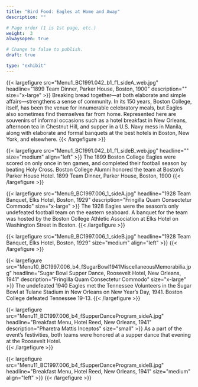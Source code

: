 ```yaml
---
title: "Bird Food: Eagles at Home and Away"
description: ""

# Page order (1 is 1st page, etc.)
weight:  3
alwaysopen: true

# Change to false to publish.
draft: true

type: "exhibit"
---
```


{{< largefigure src="Menu1_BC1991.042_b1_f1_sideA_web.jpg"
                headline="1899 Team Dinner, Parker House, Boston, 1900"
                description=""
                size="x-large" >}}
Breaking bread together—at both elaborate and simple affairs—strengthens a sense of community. In its 150 years, Boston College, itself, has been the venue for innumerable celebratory meals, but Eagles also sometimes find themselves far from home. Represented here are souvenirs of informal occasions such as a hotel breakfast in New Orleans, afternoon tea in Chestnut Hill, and supper in a U.S. Navy mess in Manila, along with elaborate and formal banquets at the best hotels in Boston, New York, and elsewhere.
{{< /largefigure >}}

{{< largefigure src="Menu1_BC1991.042_b1_f1_sideB_web.jpg"
                headline=""
                size="medium"
                align="left" >}}
The 1899 Boston College Eagles were scored on only once in ten games, and completed their football season by beating Holy Cross. Boston College Alumni honored the team at Boston’s Parker House Hotel.
1899 Team Dinner, Parker House, Boston, 1900
{{< /largefigure >}}

{{< largefigure src="Menu9_BC1997.006_1_sideA.jpg"
                headline="1928 Team Banquet, Elks Hotel, Boston, 1929"
                description="Fringilla Quam Consectetur Commodo" 
                size="x-large" >}}
The 1928 Eagles were the season’s only undefeated football team on the eastern seaboard. A banquet for the team was hosted by the Boston College Athletic Association at Elks Hotel on Washington Street in Boston.
{{< /largefigure >}}

{{< largefigure src="Menu9_BC1997.006_1_sideB.jpg"
                headline="1928 Team Banquet, Elks Hotel, Boston, 1929"
                size="medium"
                align="left" >}}
{{< /largefigure >}}

{{< largefigure src="Menu10_BC1997.006_b4_fSugarBowl1941MiscellaneousMemorabilia.jpg"
                headline="Sugar Bowl Supper Dance, Roosevelt Hotel, New Orleans, 1941"
                description="Fringilla Quam Consectetur Commodo" 
                size="x-large" >}}
The undefeated 1940 Eagles met the Tennessee Volunteers in the Sugar Bowl at Tulane Stadium in New Orleans on New Year’s Day, 1941. Boston College defeated Tennessee 19-13. 
{{< /largefigure >}}

{{< largefigure src="Menu11_BC1997.006_b4_fSupperDanceProgram_sideA.jpg"
                headline="Breakfast Menu, Hotel Reed, New Orleans, 1941"
                description="Pharetra Mattis Inceptos"
                size="small" >}}
				As a part of the event’s festivities, both teams were honored at a supper dance that evening at the Roosevelt Hotel.				
{{< /largefigure >}}

{{< largefigure src="Menu11_BC1997.006_b4_fSupperDanceProgram_sideB.jpg"
                headline="Breakfast Menu, Hotel Reed, New Orleans, 1941"
                size="medium"
                align="left" >}}
{{< /largefigure >}}
